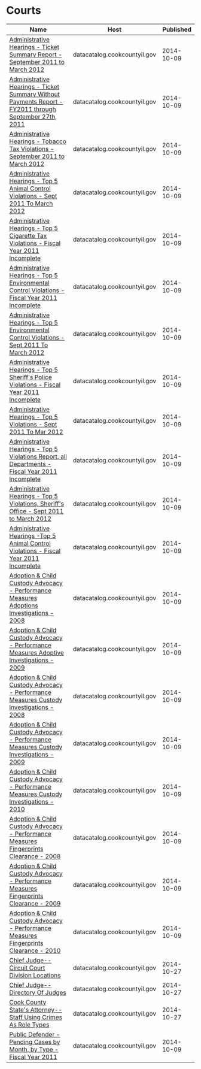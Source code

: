 # Courts

Name | Host | Published
---- | ---- | ---------
[Administrative Hearings - Ticket Summary Report - September 2011 to March 2012](../datasets/kyty-9fmm.md) | datacatalog.cookcountyil.gov | 2014-10-09
[Administrative Hearings - Ticket Summary Without Payments Report - FY2011 through September 27th, 2011](../datasets/jz2x-hnaw.md) | datacatalog.cookcountyil.gov | 2014-10-09
[Administrative Hearings - Tobacco Tax Violations - September 2011 to March 2012](../datasets/4kvb-cg8x.md) | datacatalog.cookcountyil.gov | 2014-10-09
[Administrative Hearings - Top 5 Animal Control Violations - Sept 2011 To March 2012](../datasets/t3at-jjgt.md) | datacatalog.cookcountyil.gov | 2014-10-09
[Administrative Hearings - Top 5 Cigarette Tax Violations - Fiscal Year 2011 Incomplete](../datasets/8fje-a3js.md) | datacatalog.cookcountyil.gov | 2014-10-09
[Administrative Hearings - Top 5 Environmental Control Violations - Fiscal Year 2011 Incomplete](../datasets/rmtf-njph.md) | datacatalog.cookcountyil.gov | 2014-10-09
[Administrative Hearings - Top 5 Environmental Control Violations - Sept 2011 To March 2012](../datasets/97yy-kfnq.md) | datacatalog.cookcountyil.gov | 2014-10-09
[Administrative Hearings - Top 5 Sheriff's Police Violations - Fiscal Year 2011 Incomplete](../datasets/wp8p-jvuw.md) | datacatalog.cookcountyil.gov | 2014-10-09
[Administrative Hearings - Top 5 Violations - Sept 2011 To Mar 2012](../datasets/3a6z-d5eu.md) | datacatalog.cookcountyil.gov | 2014-10-09
[Administrative Hearings - Top 5 Violations Report, all Departments - Fiscal Year 2011 Incomplete](../datasets/ve4u-p8xt.md) | datacatalog.cookcountyil.gov | 2014-10-09
[Administrative Hearings - Top 5 Violations, Sheriff's Office - Sept 2011 to March 2012](../datasets/2zzz-ax6y.md) | datacatalog.cookcountyil.gov | 2014-10-09
[Administrative Hearings -Top 5 Animal Control Violations - Fiscal Year 2011 Incomplete](../datasets/f9s7-cv2j.md) | datacatalog.cookcountyil.gov | 2014-10-09
[Adoption & Child Custody Advocacy - Performance Measures Adoptions Investigations - 2008](../datasets/igy2-a5qw.md) | datacatalog.cookcountyil.gov | 2014-10-09
[Adoption & Child Custody Advocacy - Performance Measures Adoptive Investigations - 2009](../datasets/dqxz-2g7x.md) | datacatalog.cookcountyil.gov | 2014-10-09
[Adoption & Child Custody Advocacy - Performance Measures Custody Investigations - 2008](../datasets/7k2b-3t45.md) | datacatalog.cookcountyil.gov | 2014-10-09
[Adoption & Child Custody Advocacy - Performance Measures Custody Investigations - 2009](../datasets/ivna-ijvj.md) | datacatalog.cookcountyil.gov | 2014-10-09
[Adoption & Child Custody Advocacy - Performance Measures Custody Investigations - 2010](../datasets/7r2t-vmm5.md) | datacatalog.cookcountyil.gov | 2014-10-09
[Adoption & Child Custody Advocacy - Performance Measures Fingerprints Clearance - 2008](../datasets/ydjt-tzxr.md) | datacatalog.cookcountyil.gov | 2014-10-09
[Adoption & Child Custody Advocacy - Performance Measures Fingerprints Clearance - 2009](../datasets/xa6k-mk7x.md) | datacatalog.cookcountyil.gov | 2014-10-09
[Adoption & Child Custody Advocacy - Performance Measures Fingerprints Clearance - 2010](../datasets/dnc5-47gd.md) | datacatalog.cookcountyil.gov | 2014-10-09
[Chief Judge--Circuit Court Division Locations](../datasets/439a-4qkt.md) | datacatalog.cookcountyil.gov | 2014-10-27
[Chief Judge--Directory Of Judges](../datasets/ix5b-hfb3.md) | datacatalog.cookcountyil.gov | 2014-10-27
[Cook County State's Attorney--Staff Using Crimes As Role Types](../datasets/xe52-c6ij.md) | datacatalog.cookcountyil.gov | 2014-10-27
[Public Defender - Pending Cases by Month, by Type - Fiscal Year 2011](../datasets/nv9f-asg8.md) | datacatalog.cookcountyil.gov | 2014-10-09

